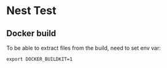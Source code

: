 # Nest Test

## Docker build
To be able to extract files from the build, need to set env var:
```
export DOCKER_BUILDKIT=1
```
